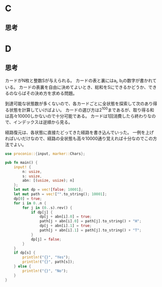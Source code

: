 # C
## 思考

# D
## 思考
カードがN枚と整数Sが与えられる。
カードの表と裏にはa<sub>i</sub>, b<sub>i</sub>の数字が書かれている。
カードの表裏を自由に決めてよいとき、総和をSにできるかどうか、できるのならばその決め方を求める問題。

到達可能な状態数が多くないので、各カードごとに全状態を探索して次のあり得る状態を計算していけばよい。
カードの選び方は2<sup>100</sup>まであるが、取り得る和は高々10000しかないので十分可能である。
カードは1回消費したら終わりなので、インデックスは逆順から見る。

経路復元は、各状態に直接たどってきた経路を書き込んでいった。
一例を上げればいいだけなので、経路の全状態も高々10000通り覚えれば十分なのでこの方法でよい。

```rust
use proconio::{input, marker::Chars};

pub fn main() {
    input! {
        n: usize,
        s: usize,
        abn: [(usize, usize); n]
    };
    let mut dp = vec![false; 10001];
    let mut path = vec!["".to_string(); 10001];
    dp[0] = true;
    for i in 0..n {
        for j in (0..s).rev() {
            if dp[j] {
                dp[j + abn[i].0] = true;
                path[j + abn[i].0] = path[j].to_string() + "H";
                dp[j + abn[i].1] = true;
                path[j + abn[i].1] = path[j].to_string() + "T";
            }
            dp[j] = false;
        }
    }
    if dp[s] {
        println!("{}", "Yes");
        println!("{}", path[s]);
    } else {
        println!("{}", "No");
    }
}

```